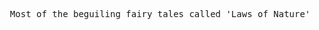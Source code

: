 <pre>
  Most of the beguiling fairy tales called 'Laws of Nature' are not true. The rest are true... fairy tales. ©
</pre>
